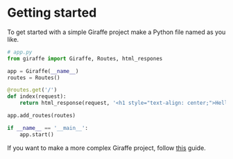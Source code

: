 # Getting started

To get started with a simple Giraffe project make a Python file named as you like.

```py
# app.py
from giraffe import Giraffe, Routes, html_respones

app = Giraffe(__name__)
routes = Routes()

@routes.get('/')
def index(request):
    return html_response(request, '<h1 style="text-align: center;">Hello world!</h1>')

app.add_routes(routes)

if __name__ == '__main__':
    app.start()

```

If you want to make a more complex Giraffe project, follow [this](/docs/projects/getting_started.md) guide.